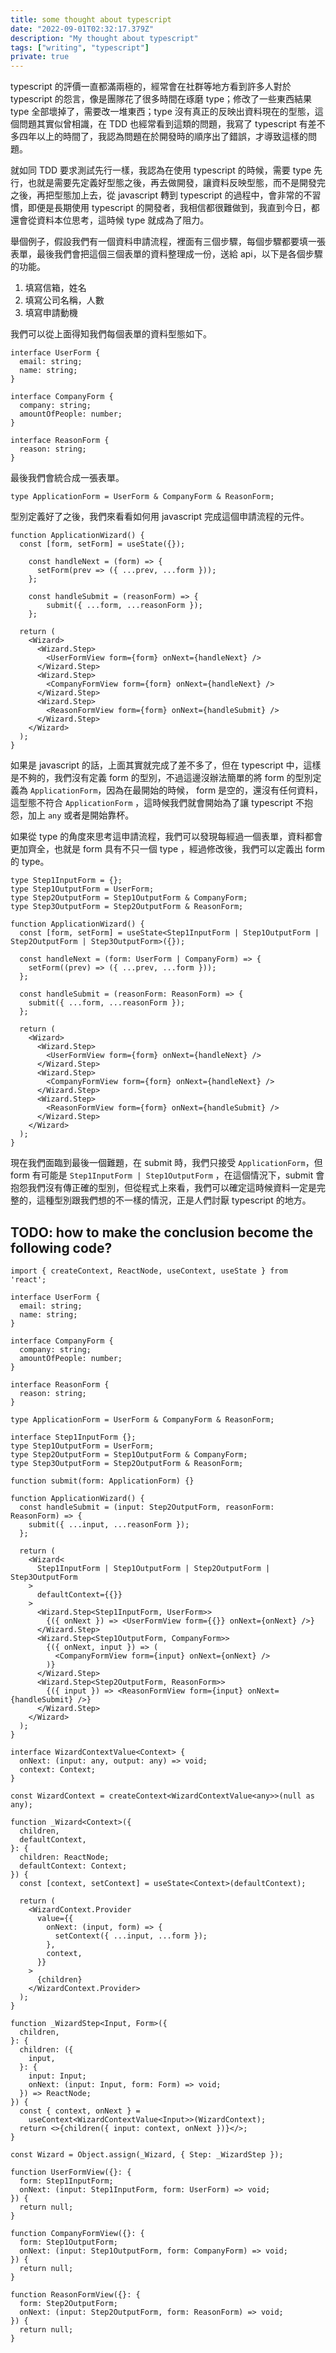 ```yaml
---
title: some thought about typescript
date: "2022-09-01T02:32:17.379Z"
description: "My thought about typescript"
tags: ["writing", "typescript"]
private: true
---
```


typescript 的評價一直都滿兩極的，經常會在社群等地方看到許多人對於 typescript 的怨言，像是團隊花了很多時間在琢磨 type；修改了一些東西結果 type 全部壞掉了，需要改一堆東西；type 沒有真正的反映出資料現在的型態，這個問題其實似曾相識，在 TDD 也經常看到這類的問題，我寫了 typescript 有差不多四年以上的時間了，我認為問題在於開發時的順序出了錯誤，才導致這樣的問題。

就如同 TDD 要求測試先行一樣，我認為在使用 typescript 的時候，需要 type 先行，也就是需要先定義好型態之後，再去做開發，讓資料反映型態，而不是開發完之後，再把型態加上去，從 javascript 轉到 typescript 的過程中，會非常的不習慣，即便是長期使用 typescript 的開發者，我相信都很難做到，我直到今日，都還會從資料本位思考，這時候 type 就成為了阻力。

舉個例子，假設我們有一個資料申請流程，裡面有三個步驟，每個步驟都要填一張表單，最後我們會把這個三個表單的資料整理成一份，送給 api，以下是各個步驟的功能。

1. 填寫信箱，姓名
2. 填寫公司名稱，人數
3. 填寫申請動機

我們可以從上面得知我們每個表單的資料型態如下。

```
interface UserForm {
  email: string;
  name: string;
}

interface CompanyForm {
  company: string;
  amountOfPeople: number;
}

interface ReasonForm {
  reason: string;
}
```

最後我們會統合成一張表單。

```
type ApplicationForm = UserForm & CompanyForm & ReasonForm;
```

型別定義好了之後，我們來看看如何用 javascript 完成這個申請流程的元件。

```
function ApplicationWizard() {
  const [form, setForm] = useState({});

	const handleNext = (form) => {
	  setForm(prev => ({ ...prev, ...form }));
	};
	
	const handleSubmit = (reasonForm) => {
		submit({ ...form, ...reasonForm });
	};

  return (
    <Wizard>
      <Wizard.Step>
        <UserFormView form={form} onNext={handleNext} />
      </Wizard.Step>
      <Wizard.Step>
        <CompanyFormView form={form} onNext={handleNext} />
      </Wizard.Step>
      <Wizard.Step>
        <ReasonFormView form={form} onNext={handleSubmit} />
      </Wizard.Step>
    </Wizard>
  );
}
```

如果是 javascript 的話，上面其實就完成了差不多了，但在 typescript 中，這樣是不夠的，我們沒有定義 form 的型別，不過這邊沒辦法簡單的將 form 的型別定義為 `ApplicationForm`，因為在最開始的時候， form 是空的，還沒有任何資料，這型態不符合 `ApplicationForm` ，這時候我們就會開始為了讓 typescript 不抱怨，加上 `any` 或者是開始靠杯。

如果從 type 的角度來思考這申請流程，我們可以發現每經過一個表單，資料都會更加齊全，也就是 form 具有不只一個 type ，經過修改後，我們可以定義出 form 的 type。

```
type Step1InputForm = {};
type Step1OutputForm = UserForm;
type Step2OutputForm = Step1OutputForm & CompanyForm;
type Step3OutputForm = Step2OutputForm & ReasonForm;

function ApplicationWizard() {
  const [form, setForm] = useState<Step1InputForm | Step1OutputForm | Step2OutputForm | Step3OutputForm>({});

  const handleNext = (form: UserForm | CompanyForm) => {
    setForm((prev) => ({ ...prev, ...form }));
  };

  const handleSubmit = (reasonForm: ReasonForm) => {
    submit({ ...form, ...reasonForm });
  };

  return (
    <Wizard>
      <Wizard.Step>
        <UserFormView form={form} onNext={handleNext} />
      </Wizard.Step>
      <Wizard.Step>
        <CompanyFormView form={form} onNext={handleNext} />
      </Wizard.Step>
      <Wizard.Step>
        <ReasonFormView form={form} onNext={handleSubmit} />
      </Wizard.Step>
    </Wizard>
  );
}
```

現在我們面臨到最後一個難題，在 submit 時，我們只接受 `ApplicationForm`，但 form 有可能是 `Step1InputForm | Step1OutputForm` ，在這個情況下，submit 會抱怨我們沒有傳正確的型別，但從程式上來看，我們可以確定這時候資料一定是完整的，這種型別跟我們想的不一樣的情況，正是人們討厭 typescript 的地方。

TODO: how to make the conclusion become the following code?
----

```
import { createContext, ReactNode, useContext, useState } from 'react';

interface UserForm {
  email: string;
  name: string;
}

interface CompanyForm {
  company: string;
  amountOfPeople: number;
}

interface ReasonForm {
  reason: string;
}

type ApplicationForm = UserForm & CompanyForm & ReasonForm;

interface Step1InputForm {};
type Step1OutputForm = UserForm;
type Step2OutputForm = Step1OutputForm & CompanyForm;
type Step3OutputForm = Step2OutputForm & ReasonForm;

function submit(form: ApplicationForm) {}

function ApplicationWizard() {
  const handleSubmit = (input: Step2OutputForm, reasonForm: ReasonForm) => {
    submit({ ...input, ...reasonForm });
  };

  return (
    <Wizard<
      Step1InputForm | Step1OutputForm | Step2OutputForm | Step3OutputForm
    >
      defaultContext={{}}
    >
      <Wizard.Step<Step1InputForm, UserForm>>
        {({ onNext }) => <UserFormView form={{}} onNext={onNext} />}
      </Wizard.Step>
      <Wizard.Step<Step1OutputForm, CompanyForm>>
        {({ onNext, input }) => (
          <CompanyFormView form={input} onNext={onNext} />
        )}
      </Wizard.Step>
      <Wizard.Step<Step2OutputForm, ReasonForm>>
        {({ input }) => <ReasonFormView form={input} onNext={handleSubmit} />}
      </Wizard.Step>
    </Wizard>
  );
}

interface WizardContextValue<Context> {
  onNext: (input: any, output: any) => void;
  context: Context;
}

const WizardContext = createContext<WizardContextValue<any>>(null as any);

function _Wizard<Context>({
  children,
  defaultContext,
}: {
  children: ReactNode;
  defaultContext: Context;
}) {
  const [context, setContext] = useState<Context>(defaultContext);

  return (
    <WizardContext.Provider
      value={{
        onNext: (input, form) => {
          setContext({ ...input, ...form });
        },
        context,
      }}
    >
      {children}
    </WizardContext.Provider>
  );
}

function _WizardStep<Input, Form>({
  children,
}: {
  children: ({
    input,
  }: {
    input: Input;
    onNext: (input: Input, form: Form) => void;
  }) => ReactNode;
}) {
  const { context, onNext } =
    useContext<WizardContextValue<Input>>(WizardContext);
  return <>{children({ input: context, onNext })}</>;
}

const Wizard = Object.assign(_Wizard, { Step: _WizardStep });

function UserFormView({}: {
  form: Step1InputForm;
  onNext: (input: Step1InputForm, form: UserForm) => void;
}) {
  return null;
}

function CompanyFormView({}: {
  form: Step1OutputForm;
  onNext: (input: Step1OutputForm, form: CompanyForm) => void;
}) {
  return null;
}

function ReasonFormView({}: {
  form: Step2OutputForm;
  onNext: (input: Step2OutputForm, form: ReasonForm) => void;
}) {
  return null;
}
```
